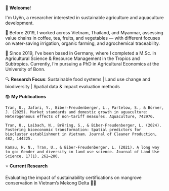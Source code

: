 👋 **Welcome**!

I'm Uyên, a researcher interested in sustainable agriculture and aquaculture development.


🌱 Before 2019, I worked across Vietnam, Thailand, and Myanmar, assessing value chains in coffee, tea, fruits, and vegetables — with different focuses on water-saving irrigation, organic farming, and agrochemical traceability.


📍 Since 2019, I’ve been based in Germany, where I completed a M.Sc. in Agricultural Science & Resource Management in the Tropics and Subtropics. Currently, I’m pursuing a PhD in Agricultural Economics at the University of Bonn.


🔍 **Research Focus**: Sustainable food systems | Land use change and biodiversity |  Spatial data & impact evaluation methods


📚 **My Publications**

    Tran, U., Jafari, Y., Biber-Freudenberger, L., Partelow, S., & Börner, J. (2025). Market standards and domestic growth in aquaculture: Heterogeneous effects of non-tariff measures. Aquaculture, 742976.

    Tran, U., Laibach, N., Bröring, S., & Biber-Freudenberger, L. (2024). Fostering bioeconomic transformation: Spatial predictors for biocluster establishment in Vietnam. Journal of Cleaner Production, 482, 144225.

    Kamau, H. N., Tran, U., & Biber-Freudenberger, L. (2021). A long way to go: Gender and diversity in land use science. Journal of Land Use Science, 17(1), 262–280.


⭐ **Current Research**

Evaluating the impact of sustainability certifications on mangrove conservation in Vietnam’s Mekong Delta 🌊🌿


